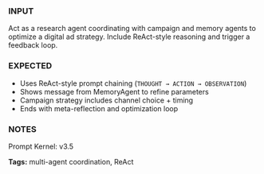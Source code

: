 ### INPUT
Act as a research agent coordinating with campaign and memory agents to optimize a digital ad strategy. Include ReAct-style reasoning and trigger a feedback loop.

### EXPECTED
- Uses ReAct-style prompt chaining (`THOUGHT → ACTION → OBSERVATION`)
- Shows message from MemoryAgent to refine parameters
- Campaign strategy includes channel choice + timing
- Ends with meta-reflection and optimization loop

### NOTES
Prompt Kernel: v3.5

**Tags:** multi-agent coordination, ReAct
